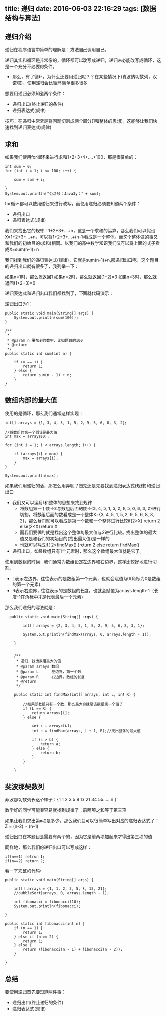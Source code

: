title: 递归
date: 2016-06-03 22:16:29
tags: [数据结构与算法]
---
## 递归介绍

递归在程序语言中简单的理解是：方法自己调用自己。

递归其实和循环是非常像的，循环都可以改写成递归，递归未必能改写成循环，这是一个充分不必要的条件。

* 那么，有了循环，为什么还要用递归呢？？在某些情况下(费波纳切数列，汉诺塔)，使用递归会比循环简单很多很多

想要用递归必须知道两个条件：
* 递归出口(终止递归的条件)
* 递归表达式(规律)

技巧：在递归中常常是将问题切割成两个部分(1和整体的思想)，这能够让我们快速找到递归表达式(规律)

## 求和

如果我们使用for循环来进行求和1+2+3+4+....+100，那是很简单的：

    int sum = 0;
    for (int i = 1; i <= 100; i++) {

        sum = sum + i;

    }
    System.out.println("公众号：Java3y：" + sum);

for循环都可以使用递归来进行改写，而使用递归必须要知道两个条件：
* 递归出口
* 递归表达式(规律)

我们来找出它的规律：1+2+3+...+n，这是一个求和的运算，那么我们可以假设X=1+2+3+...+n，可以将1+2+3+...+(n-1)看成是一个整体。而这个整体做的事又和我们的初始目的(求和)相同。以我们的高中数学知识我们又可以将上面的式子看成X=sum(n-1)+n

我们找到我们的递归表达式(规律)，它就是sum(n-1)+n,那递归出口呢，这个题目的递归出口就有很多了，我列举一下：

如果n=1时，那么就返回1
如果n=2时，那么就返回(1+2)=3
如果n=3时，那么就返回(1+2+3)=6

递归表达式和递归出口我们都找到了，下面就代码演示：

递归出口为1：

    public static void main(String[] args) {
        System.out.println(sum(100));
    }

    /**
     *
     * @param n 要加到的数字，比如题目的100
     * @return
     */
    public static int sum(int n) {

        if (n == 1) {
            return 1;
        } else {
            return sum(n - 1) + n;
        }
    }

## 数组内部的最大值

使用的是循环，那么我们通常这样实现：

    int[] arrays = {2, 3, 4, 5, 1, 5, 2, 9, 5, 6, 8, 3, 2};

    //将数组的第一个假设是最大值
    int max = arrays[0];

    for (int i = 1; i < arrays.length; i++) {

        if (arrays[i] > max) {
            max = arrays[i];
        }
    }

    System.out.println(max);
    
如果我们用递归的话，那怎么用弄呢？首先还是先要找到递归表达式(规律)和递归出口

* 我们又可以运用1和整体的思想来找到规律
  * 将数组第一个数->2与数组后面的数->{3, 4, 5, 1, 5, 2, 9, 5, 6, 8, 3, 2}进行切割，将数组后面的数看成是一个整体X={3, 4, 5, 1, 5, 2, 9, 5, 6, 8, 3, 2}，那么我们就可以看成是第一个数和一个整体进行比较if(2>X) return 2  else(2<X) return X
  * 而我们要做的就是找出这个整体的最大值与2进行比较。找出整体的最大值又是和我们的初始目的(找出最大值)是一样的
  * 也就可以写成if( 2>findMax() )return 2 else return findMax()
* 递归出口，如果数组只有1个元素时，那么这个数组最大值就是它了。

使用到数组的时候，我们通常为数组设定左边界和右边界，这样比较好地进行切割。

* L表示左边界，往往表示的是数组第一个元素，也就会赋值为0(角标为0是数组的第一个元素)
* R表示右边界，往往表示的是数组的长度，也就会赋值为arrays.length-1（长度-1在角标中才是代表最后一个元素)

那么我们递归的写法就是：

      public static void main(String[] args) {
    
            int[] arrays = {2, 3, 4, 5, 1, 5, 2, 9, 5, 6, 8, 3, 1};
    
            System.out.println(findMax(arrays, 0, arrays.length - 1));
    
        }
    
    
        /**
         * 递归，找出数组最大的值
         * @param arrays 数组
         * @param L      左边界，第一个数
         * @param R      右边界，数组的长度
         * @return
         */
    
        public static int findMax(int[] arrays, int L, int R) {
    
            //如果该数组只有一个数，那么最大的就是该数组第一个值了
            if (L == R) {
                return arrays[L];
            } else {
    
                int a = arrays[L];
                int b = findMax(arrays, L + 1, R);//找出整体的最大值
    
                if (a > b) {
                    return a;
                } else {
                    return b;
                }
            }
    
        }

## 斐波那契数列

菲波那切数列长这个样子：{1 1 2 3 5 8 13 21 34 55..... n }

数学好的同学可能很容易就找到规律了：前两项之和等于第三项

如果让我们求出第n项是多少，那么我们就可以很简单写出对应的递归表达式了：Z = (n-2) + (n-1)

递归出口在本题目是需要有两个的，因为它是前两项加起来才得出第三项的值

同样地，那么我们的递归出口可以写成这样：

    if(n==1) retrun 1;
    if(n==2) return 2;

看一下完整的代码:

    public static void main(String[] args) {

        int[] arrays = {1, 1, 2, 3, 5, 8, 13, 21};
        //bubbleSort(arrays, 0, arrays.length - 1);

        int fibonacci = fibonacci(10);
        System.out.println(fibonacci);

    }

    public static int fibonacci(int n) {
        if (n == 1) {
            return 1;
        } else if (n == 2) {
            return 1;
        } else {
            return (fibonacci(n - 1) + fibonacci(n - 2));
        }

    }
    
## 总结

要使用递归首先要知道两件事：

* 递归出口(终止递归的条件)
* 递归表达式(规律)